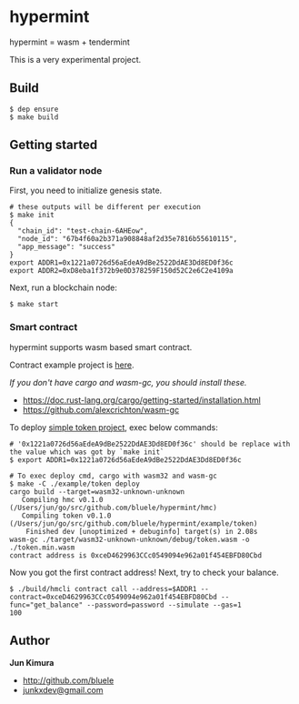 # hypermint

hypermint = wasm + tendermint

This is a very experimental project.

## Build

```
$ dep ensure
$ make build
```

## Getting started

### Run a validator node

First, you need to initialize genesis state.

```
# these outputs will be different per execution
$ make init
{
  "chain_id": "test-chain-6AHEow",
  "node_id": "67b4f60a2b371a908848af2d35e7816b55610115",
  "app_message": "success"
}
export ADDR1=0x1221a0726d56aEdeA9dBe2522DdAE3Dd8ED0f36c
export ADDR2=0xD8eba1f372b9e0D378259F150d52C2e6C2e4109a
```

Next, run a blockchain node:

```
$ make start
```

### Smart contract

hypermint supports wasm based smart contract.

Contract example project is [here](https://github.com/bluele/hypermint/tree/develop/example).

*If you don't have cargo and wasm-gc, you should install these.*

- https://doc.rust-lang.org/cargo/getting-started/installation.html
- https://github.com/alexcrichton/wasm-gc

To deploy [simple token project](https://github.com/bluele/hypermint/tree/develop/example/token), exec below commands:

```
# '0x1221a0726d56aEdeA9dBe2522DdAE3Dd8ED0f36c' should be replace with the value which was got by `make init`
$ export ADDR1=0x1221a0726d56aEdeA9dBe2522DdAE3Dd8ED0f36c

# To exec deploy cmd, cargo with wasm32 and wasm-gc
$ make -C ./example/token deploy
cargo build --target=wasm32-unknown-unknown
   Compiling hmc v0.1.0 (/Users/jun/go/src/github.com/bluele/hypermint/hmc)
   Compiling token v0.1.0 (/Users/jun/go/src/github.com/bluele/hypermint/example/token)
    Finished dev [unoptimized + debuginfo] target(s) in 2.08s
wasm-gc ./target/wasm32-unknown-unknown/debug/token.wasm -o ./token.min.wasm
contract address is 0xceD4629963CCc0549094e962a01f454EBFD80Cbd
```

Now you got the first contract address!
Next, try to check your balance.

```
$ ./build/hmcli contract call --address=$ADDR1 --contract=0xceD4629963CCc0549094e962a01f454EBFD80Cbd --func="get_balance" --password=password --simulate --gas=1
100
```

## Author

**Jun Kimura**

* <http://github.com/bluele>
* <junkxdev@gmail.com>
